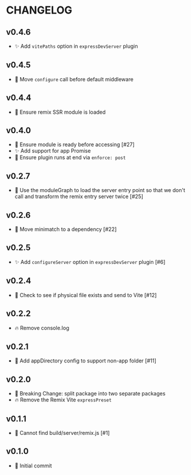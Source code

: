 # CHANGELOG

## v0.4.6

- ✨ Add `vitePaths` option in `expressDevServer` plugin

## v0.4.5

- 🐛 Move `configure` call before default middleware

## v0.4.4

- 🐛 Ensure remix SSR module is loaded

## v0.4.0

- 🐛 Ensure module is ready before accessing [#27]
- ✨ Add support for app Promise
- 🔨 Ensure plugin runs at end via `enforce: post`

## v0.2.7

- 🐛 Use the moduleGraph to load the server entry point so that we don't call and transform the remix entry server twice [#25]

## v0.2.6

- 🐛 Move minimatch to a dependency [#22]

## v0.2.5

- ✨ Add `configureServer` option in `expressDevServer` plugin [#6]

## v0.2.4

- 🐛 Check to see if physical file exists and send to Vite [#12]

## v0.2.2

- 🔥 Remove console.log

## v0.2.1

- 🐛 Add appDirectory config to support non-app folder [#11]

## v0.2.0

- 🚨 Breaking Change: split package into two separate packages
- 🔥 Remove the Remix Vite `expressPreset`

## v0.1.1

- 🐛 Cannot find build/server/remix.js [#1]

## v0.1.0

- 🎉 Initial commit
